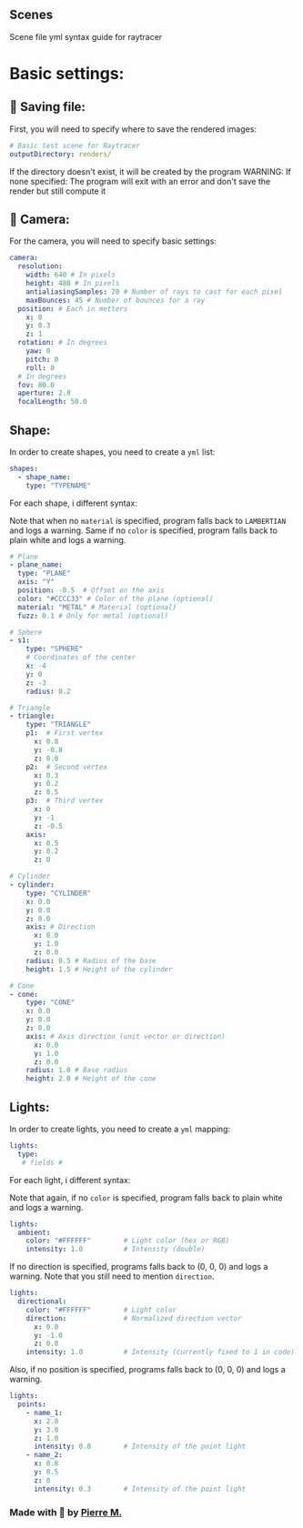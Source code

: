 
## Scenes

Scene file yml syntax guide for raytracer

# Basic settings:

## 💾 Saving file:

First, you will need to specify where to save the rendered images:
```yml
# Basic test scene for Raytracer
outputDirectory: renders/
```

If the directory doesn't exist, it will be created by the program
WARNING: If none specified: The program will exit with an error and don't save the render but still compute it

## 🎥 Camera:

For the camera, you will need to specify basic settings:

```yml
camera:
  resolution:
    width: 640 # In pixels
    height: 480 # In pixels
    antialiasingSamples: 20 # Number of rays to cast for each pixel
    maxBounces: 45 # Number of bounces for a ray
  position: # Each in metters
    x: 0
    y: 0.3
    z: 1
  rotation: # In degrees
    yaw: 0
    pitch: 0
    roll: 0
  # In degrees
  fov: 80.0
  aperture: 2.8
  focalLength: 50.0
```

## Shape:

In order to create shapes, you need to create a `yml` list:

```yml
shapes:  
  - shape_name:
    type: "TYPENAME" 
```

For each shape, i different syntax:

Note that when no `material` is specified, program falls back to `LAMBERTIAN` and logs a warning.
Same if no `color` is specified, program falls back to plain white and logs a warning.

```yml
# Plane
- plane_name:  
  type: "PLANE"
  axis: "Y"
  position: -0.5  # Offset on the axis
  color: "#CCCC33" # Color of the plane (optional)
  material: "METAL" # Material (optional)
  fuzz: 0.1 # Only for metal (optional)
```
```yml
# Sphere
- s1:
    type: "SPHERE"
    # Coordinates of the center
    x: -4
    y: 0
    z: -3
    radius: 0.2
```
```yml
# Triangle
- triangle:
    type: "TRIANGLE"
    p1:  # First vertex
      x: 0.8
      y: -0.8
      z: 0.8
    p2:  # Second vertex
      x: 0.3
      y: 0.2
      z: 0.5
    p3:  # Third vertex
      x: 0
      y: -1
      z: -0.5
    axis:
      x: 0.5
      y: 0.2
      z: 0
```

```yml
# Cylinder
- cylinder:
    type: "CYLINDER"
    x: 0.0
    y: 0.0
    z: 0.0
    axis: # Direction
      x: 0.0
      y: 1.0
      z: 0.0
    radius: 0.5 # Radius of the base
    height: 1.5 # Height of the cylinder
```

```yml
# Cone
- cone:
    type: "CONE"
    x: 0.0
    y: 0.0
    z: 0.0
    axis: # Axis direction (unit vector or direction)
      x: 0.0
      y: 1.0
      z: 0.0
    radius: 1.0 # Base radius
    height: 2.0 # Height of the cone
```

## Lights:

In order to create lights, you need to create a `yml` mapping:

```yml
lights:  
  type:
   # fields # 
```

For each light, i different syntax:

Note that again, if no `color` is specified, program falls back to plain white and logs a warning.

```yml
lights:
  ambient:
    color: "#FFFFFF"        # Light color (hex or RGB)
    intensity: 1.0          # Intensity (double)
```

If no direction is specified, programs falls back to (0, 0, 0) and logs a warning.
Note that you still need to mention `direction`.
```yml
lights:
  directional:
    color: "#FFFFFF"        # Light color
    direction:              # Normalized direction vector
      x: 0.0
      y: -1.0
      z: 0.0
    intensity: 1.0          # Intensity (currently fixed to 1 in code)
```

Also, if no position is specified, programs falls back to (0, 0, 0) and logs a warning.
```yml
lights:
  points:
    - name_1:
      x: 2.0
      y: 3.0
      z: 1.0
      intensity: 0.8        # Intensity of the point light
    - name_2:
      x: 0.8
      y: 0.5
      z: 0
      intensity: 0.3        # Intensity of the point light
```

### Made with 💜 by [Pierre M.](https://www.github.com/PierreMarguerie)
